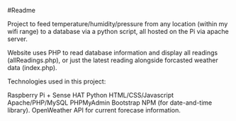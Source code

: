 #Readme

Project to feed temperature/humidity/pressure from any location (within my wifi range) to a database via a python script, all hosted on the Pi via apache server.

Website uses PHP to read database information and display all readings (allReadings.php), or just the latest reading alongside forcasted weather data (index.php).


Technologies used in this project:

Raspberry Pi + Sense HAT
Python
HTML/CSS/Javascript
Apache/PHP/MySQL
PHPMyAdmin
Bootstrap
NPM (for date-and-time library).
OpenWeather API for current forecase information.
